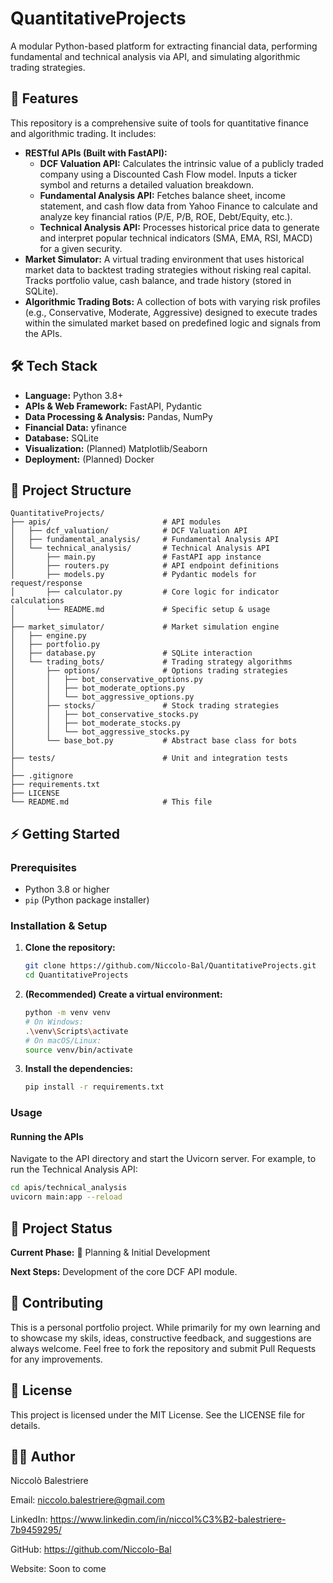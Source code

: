 # QuantitativeProjects

A modular Python-based platform for extracting financial data, performing fundamental and technical analysis via API, and simulating algorithmic trading strategies.

## 🚀 Features

This repository is a comprehensive suite of tools for quantitative finance and algorithmic trading. It includes:

*   **RESTful APIs (Built with FastAPI):**
    *   **DCF Valuation API:** Calculates the intrinsic value of a publicly traded company using a Discounted Cash Flow model. Inputs a ticker symbol and returns a detailed valuation breakdown.
    *   **Fundamental Analysis API:** Fetches balance sheet, income statement, and cash flow data from Yahoo Finance to calculate and analyze key financial ratios (P/E, P/B, ROE, Debt/Equity, etc.).
    *   **Technical Analysis API:** Processes historical price data to generate and interpret popular technical indicators (SMA, EMA, RSI, MACD) for a given security.
*   **Market Simulator:** A virtual trading environment that uses historical market data to backtest trading strategies without risking real capital. Tracks portfolio value, cash balance, and trade history (stored in SQLite).
*   **Algorithmic Trading Bots:** A collection of bots with varying risk profiles (e.g., Conservative, Moderate, Aggressive) designed to execute trades within the simulated market based on predefined logic and signals from the APIs.

## 🛠️ Tech Stack

*   **Language:** Python 3.8+
*   **APIs & Web Framework:** FastAPI, Pydantic
*   **Data Processing & Analysis:** Pandas, NumPy
*   **Financial Data:** yfinance
*   **Database:** SQLite
*   **Visualization:** (Planned) Matplotlib/Seaborn
*   **Deployment:** (Planned) Docker


## 📁 Project Structure


```text
QuantitativeProjects/
├── apis/                         # API modules
│   ├── dcf_valuation/            # DCF Valuation API
│   ├── fundamental_analysis/     # Fundamental Analysis API
│   └── technical_analysis/       # Technical Analysis API
│       ├── main.py               # FastAPI app instance
│       ├── routers.py            # API endpoint definitions
│       ├── models.py             # Pydantic models for request/response
│       ├── calculator.py         # Core logic for indicator calculations
│       └── README.md             # Specific setup & usage
│
├── market_simulator/             # Market simulation engine
│   ├── engine.py
│   ├── portfolio.py
│   ├── database.py               # SQLite interaction
│   └── trading_bots/             # Trading strategy algorithms
│       ├── options/              # Options trading strategies
│       │   ├── bot_conservative_options.py
│       │   ├── bot_moderate_options.py
│       │   └── bot_aggressive_options.py
│       ├── stocks/               # Stock trading strategies
│       │   ├── bot_conservative_stocks.py
│       │   ├── bot_moderate_stocks.py
│       │   └── bot_aggressive_stocks.py
│       └── base_bot.py           # Abstract base class for bots
│
├── tests/                        # Unit and integration tests
│
├── .gitignore
├── requirements.txt
├── LICENSE
└── README.md                     # This file
```

## ⚡ Getting Started

### Prerequisites
- Python 3.8 or higher
- `pip` (Python package installer)

### Installation & Setup

1.  **Clone the repository:**
    ```bash
    git clone https://github.com/Niccolo-Bal/QuantitativeProjects.git
    cd QuantitativeProjects
    ```

2.  **(Recommended) Create a virtual environment:**
    ```bash
    python -m venv venv
    # On Windows:
    .\venv\Scripts\activate
    # On macOS/Linux:
    source venv/bin/activate
    ```

3.  **Install the dependencies:**
    ```bash
    pip install -r requirements.txt
    ```

### Usage

#### Running the APIs
Navigate to the API directory and start the Uvicorn server. For example, to run the Technical Analysis API:

```bash
cd apis/technical_analysis
uvicorn main:app --reload
```
## 📌 Project Status

__Current Phase:__ 🚧 Planning & Initial Development

__Next Steps:__ Development of the core DCF API module.

## 🤝 Contributing

This is a personal portfolio project. While primarily for my own learning and to showcase my skils, ideas, constructive feedback, and suggestions are always welcome. Feel free to fork the repository and submit Pull Requests for any improvements.

## 📜 License

This project is licensed under the MIT License. See the LICENSE file for details.

## 👨‍💻 Author

Niccolò Balestriere

Email: niccolo.balestriere@gmail.com

LinkedIn: https://www.linkedin.com/in/niccol%C3%B2-balestriere-7b9459295/

GitHub: https://github.com/Niccolo-Bal

Website: Soon to come
